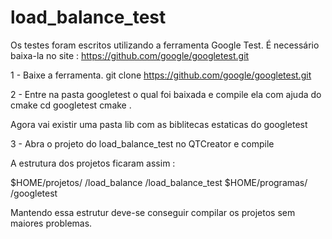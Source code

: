 # load_balance_test
Os testes foram escritos utilizando a ferramenta Google Test.
É necessário baixa-la no site : https://github.com/google/googletest.git

1 - Baixe a ferramenta.
git clone https://github.com/google/googletest.git

2 - Entre na pasta googletest o qual foi baixada e compile ela com ajuda do cmake
cd googletest
cmake .

Agora vai existir uma pasta lib com as biblitecas estaticas do googletest

3 - Abra o projeto do load_balance_test no QTCreator e compile

A estrutura dos projetos ficaram assim :

$HOME/projetos/
              /load_balance
              /load_balance_test
$HOME/programas/
               /googletest
               
Mantendo essa estrutur deve-se conseguir compilar os projetos sem maiores problemas.

